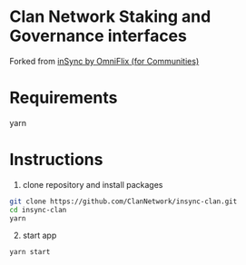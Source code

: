 # Clan Network Staking and Governance interfaces

Forked from [inSync by OmniFlix (for Communities)](https://github.com/OmniFlix/insync)

# Requirements

yarn

# Instructions

1. clone repository and install packages

```sh
git clone https://github.com/ClanNetwork/insync-clan.git
cd insync-clan
yarn
```

2. start app

```sh
yarn start
```
